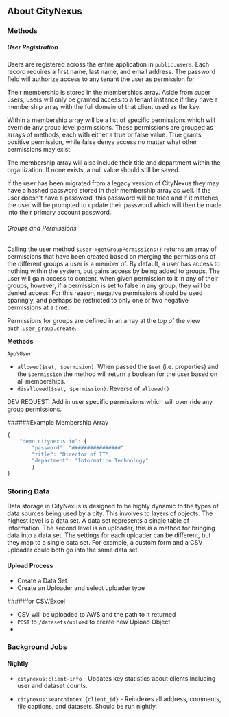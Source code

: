 ## About CityNexus



### Methods

##### User Registration

Users are registered across the entire application in `public.users`.
Each record requires a first name, last name, and email address. The
password field will authorize access to any tenant the user as permission for

Their membership is stored in the memberships array. Aside from
super users, users will only be granted access to a tenant instance
if they have a membership array with the full domain of that
client used as the key.

Within a membership array will be a list of specific permissions
which will override any group level permissions. These permissions
are grouped as arrays of methods, each with either a true or false
value.  True grants positive permission, while false denys access
no matter what other permissions may exist.

The membership array will also include their title and department
within the organization.  If none exists, a null value should still
be saved.

If the user has been migrated from a legacy version of CityNexus
they may have a hashed password stored in their membership array
as well. If the user doesn't have a password, this password will be
tried and if it matches, the user will be prompted to update their
password which will then be made into their primary account 
password.

###### Groups and Permissions

Calling the user method ``$user->getGroupPermissions()`` returns an array of 
permissions that have been created based on merging the permissions of the
different groups a user is a member of. By default, a user has access to 
nothing within the system, but gains access by being added to groups. The user
will gain access to content, when given permission to it in any of their groups, 
however, if a permission is set to false in any group, they will be denied access.
For this reason, negative permissions should be used sparingly, and perhaps be
restricted to only one or two negative permissions at a time.

Permissions for groups are defined in an array at the top of the view ```auth.user_group.create```.

**Methods**

```App\User```
* ```allowed($set, $permision)```: When passed the ```$set``` (i.e. properties) and the ```$permission```
the method will return a boolean for the user based on all memberships.
* ```disallowed($set, $permission)```: Reverse of ```allowed()```

DEV REQUEST: Add in user specific permissions which will over ride any group
permissions.

######Example Membership Array

``` javascript
{
    "demo.citynexus.io": {
        "password": "################",
        "title": "Director of IT",
        "department": "Information Technology"
        }
}
```
### Storing Data

Data storage in CityNexus is designed to be highly dynamic to the types of data
sources being used by a city. This involves to layers of objects. The highest level 
is a data set. A data set represents a single table of information. The second level is 
an uploader, this is a method for bringing data into a data set. The settings for each
uploader can be different, but they map to a single data set. For example, a custom form
and a CSV uploader could both go into the same data set.

#### Upload Process
- Create a Data Set
- Create an Uploader and select uploader type

#####for CSV/Excel

- CSV will be uploaded to AWS and the path to it returned
- ``POST``  to ``/datasets/upload`` to create new Upload Object
- 



### Background Jobs

#### Nightly

- `citynexus:client-info` - Updates key statistics about clients including 
user and dataset counts.

- `citynexus:searchindex {client_id}` - Reindexes all address, comments, file 
captions, and datasets. Should be run nightly.